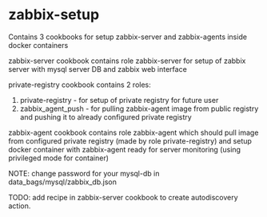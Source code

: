 # zabbix-setup

Contains 3 cookbooks for setup zabbix-server and zabbix-agents inside docker containers

zabbix-server cookbook contains role zabbix-server for setup of zabbix server with mysql server DB and zabbix web interface

private-registry cookbook contains 2 roles:
1) private-registry - for setup of private registry for future user
2) zabbix_agent_push - for pulling zabbix-agent image from public registry and pushing it to already configured private registry

zabbix-agent cookbook contains role zabbix-agent which should pull image from configured private registry (made by role private-registry) and setup docker container with zabbix-agent ready for server monitoring (using privileged mode for container)

NOTE:
change password for your mysql-db in data_bags/mysql/zabbix_db.json

TODO:
add recipe in zabbix-server cookbook to create autodiscovery action.
